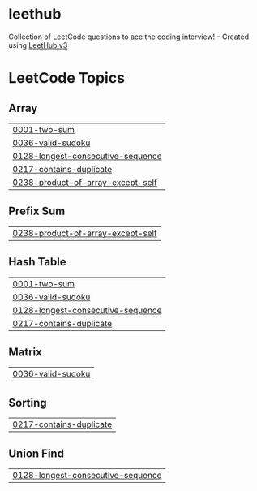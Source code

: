 # leethub
Collection of LeetCode questions to ace the coding interview! - Created using [LeetHub v3](https://github.com/raphaelheinz/LeetHub-3.0)

<!---LeetCode Topics Start-->
# LeetCode Topics
## Array
|  |
| ------- |
| [0001-two-sum](https://github.com/Robso-creator/leethub/tree/master/0001-two-sum) |
| [0036-valid-sudoku](https://github.com/Robso-creator/leethub/tree/master/0036-valid-sudoku) |
| [0128-longest-consecutive-sequence](https://github.com/Robso-creator/leethub/tree/master/0128-longest-consecutive-sequence) |
| [0217-contains-duplicate](https://github.com/Robso-creator/leethub/tree/master/0217-contains-duplicate) |
| [0238-product-of-array-except-self](https://github.com/Robso-creator/leethub/tree/master/0238-product-of-array-except-self) |
## Prefix Sum
|  |
| ------- |
| [0238-product-of-array-except-self](https://github.com/Robso-creator/leethub/tree/master/0238-product-of-array-except-self) |
## Hash Table
|  |
| ------- |
| [0001-two-sum](https://github.com/Robso-creator/leethub/tree/master/0001-two-sum) |
| [0036-valid-sudoku](https://github.com/Robso-creator/leethub/tree/master/0036-valid-sudoku) |
| [0128-longest-consecutive-sequence](https://github.com/Robso-creator/leethub/tree/master/0128-longest-consecutive-sequence) |
| [0217-contains-duplicate](https://github.com/Robso-creator/leethub/tree/master/0217-contains-duplicate) |
## Matrix
|  |
| ------- |
| [0036-valid-sudoku](https://github.com/Robso-creator/leethub/tree/master/0036-valid-sudoku) |
## Sorting
|  |
| ------- |
| [0217-contains-duplicate](https://github.com/Robso-creator/leethub/tree/master/0217-contains-duplicate) |
## Union Find
|  |
| ------- |
| [0128-longest-consecutive-sequence](https://github.com/Robso-creator/leethub/tree/master/0128-longest-consecutive-sequence) |
<!---LeetCode Topics End-->